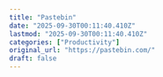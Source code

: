 ```yaml
---
title: "Pastebin"
date: "2025-09-30T00:11:40.410Z"
lastmod: "2025-09-30T00:11:40.410Z"
categories: ["Productivity"]
original_url: "https://pastebin.com/"
draft: false
---
```

